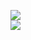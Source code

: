 [![](https://img.shields.io/badge/Made%20With-Github%20Spray-lightgrey.svg?style=for-the-badge&logo=github)](https://github.com/Annihil/github-spray#19189)  
[![](https://i.imgur.com/2DrTn0Z.gif)](https://github.com/Annihil/github-spray)